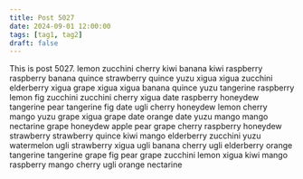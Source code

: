 ```yaml
---
title: Post 5027
date: 2024-09-01 12:00:00
tags: [tag1, tag2]
draft: false
---
```

This is post 5027.
lemon
zucchini
cherry
kiwi
banana
kiwi
raspberry
raspberry
banana
quince
strawberry
quince
yuzu
xigua
xigua
zucchini
elderberry
xigua
grape
xigua
xigua
banana
quince
yuzu
tangerine
raspberry
lemon
fig
zucchini
zucchini
cherry
xigua
date
raspberry
honeydew
tangerine
pear
tangerine
fig
date
ugli
cherry
honeydew
lemon
cherry
mango
yuzu
grape
xigua
grape
date
orange
date
yuzu
mango
mango
nectarine
grape
honeydew
apple
pear
grape
cherry
raspberry
honeydew
strawberry
strawberry
quince
kiwi
mango
elderberry
zucchini
yuzu
watermelon
ugli
strawberry
xigua
ugli
banana
cherry
ugli
elderberry
orange
tangerine
tangerine
grape
fig
pear
grape
zucchini
lemon
xigua
kiwi
mango
raspberry
mango
cherry
ugli
orange
nectarine
